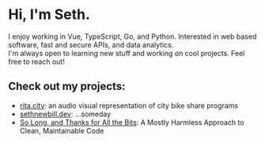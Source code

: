 # Hi, I'm Seth.
I enjoy working in Vue, TypeScript, Go, and Python. Interested in web based software, fast and secure APIs, and data analytics.  
I'm always open to learning new stuff and working on cool projects.  Feel free to reach out!

## Check out my projects:
* [rita.city](https://rita.city): an audio visual representation of city bike share programs
* [sethnewbill.dev](https://sethnewbill.dev): ...someday
* [So Long, and Thanks for All the Bits](https://github.com/styrofomeBoots/coding-standards): A Mostly Harmless Approach to Clean, Maintainable Code
